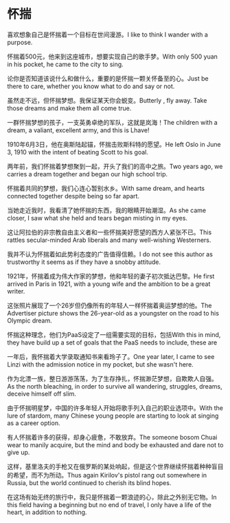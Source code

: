 # 怀揣

<p><span class="chinese">喜欢想象自己是怀揣着一个目标在世间漫游。</span><span class="english">I like to think I wander with a purpose.</span></p>

<p><span class="chinese">怀揣着500元，他来到这座城市，想要实现自己的歌手梦。</span><span class="english">With only 500 yuan in his pocket, he came to the city to sing.</span></p>

<p><span class="chinese">论你是否知道该说什么和做什么，重要的是怀揣一颗关怀备至的心。</span><span class="english">Just be there to care, whether you know what to do and say or not.</span></p>

<p><span class="chinese">虽然走不远，但怀揣梦想。我保证某天你会蜕变。</span><span class="english">Butterly , fly away. Take those dreams and make them all come true.</span></p>

<p><span class="chinese">一群怀揣梦想的孩子，一支英勇卓绝的军队，这就是岚海！</span><span class="english">The children with a dream, a valiant, excellent army, and this is Lhave!</span></p>

<p><span class="chinese">1910年6月3日，他在奥斯陆起锚，怀揣击败斯科特的愿望。</span><span class="english">He left Oslo in June 3, 1910 with the intent of beating Scott to his goal.</span></p>

<p><span class="chinese">两年前，我们怀揣着梦想聚到一起，开头了我们的高中之旅。</span><span class="english">Two years ago, we carries a dream together and began our high school trip.</span></p>

<p><span class="chinese">怀揣着共同的梦想，我们心连心暂别水乡。</span><span class="english">With same dream, and hearts connected together despite being so far apart.</span></p>

<p><span class="chinese">当她走近我时，我看清了她怀揣的东西，我的眼睛开始潮湿。</span><span class="english">As she came closer, I saw what she held and tears began misting in my eyes.</span></p>

<p><span class="chinese">这让阿拉伯的非宗教自由主义者和一些怀揣美好愿望的西方人紧张不已。</span><span class="english">This rattles secular-minded Arab liberals and many well-wishing Westerners.</span></p>

<p><span class="chinese">我并不认为怀揣着如此势利态度的广告值得信赖。</span><span class="english">I do not see this author as trustworthy it seems as if they have a snobby attitude.</span></p>

<p><span class="chinese">1921年，怀揣着成为伟大作家的梦想，他和年轻的妻子初次抵达巴黎。</span><span class="english">He first arrived in Paris in 1921, with a young wife and the ambition to be a great writer.</span></p>

<p><span class="chinese">这张照片展现了一个26岁但仍像所有的年轻人一样怀揣着奥运梦想的他。</span><span class="english">The Advertiser picture shows the 26-year-old as a youngster on the road to his Olympic dream.</span></p>

<p><span class="chinese">怀揣这种理念，他们为PaaS设定了一组需要实现的目标，包括</span><span class="english">With this in mind, they have build up a set of goals that the PaaS needs to include, these are</span></p>

<p><span class="chinese">一年后，我怀揣着大学录取通知书来看玲子了。</span><span class="english">One year later, I came to see Linzi with the admission notice in my pocket, but she wasn't here.</span></p>

<p><span class="chinese">作为北漂一族，整日游游荡荡，为了生存挣扎，怀揣渺茫梦想，自欺欺人自强。</span><span class="english">As the north bleaching, in order to survive all wandering, struggles, dreams, deceive himself off slim.</span></p>

<p><span class="chinese">由于怀揣明星梦，中国的许多年轻人开始将歌手列入自己的职业选项中。</span><span class="english">With the lure of stardom, many Chinese young people are starting to look at singing as a career option.</span></p>

<p><span class="chinese">有人怀揣着许多的获得，却身心疲惫，不敢放弃。</span><span class="english">The someone bosom Chuai wear to manily acquire, but the mind and body be exhausted and dare not to give up.</span></p>

<p><span class="chinese">这样，基里洛夫的手枪又在俄罗斯的某处响起，但是这个世界继续怀揣着种种盲目的希望，而不为所动。</span><span class="english">Thus again Kirilov's pistol rang out somewhere in Russia, but the world continued to cherish its blind hopes.</span></p>

<p><span class="chinese">在这场有始无终的旅行中，我只是怀揣着一颗浪迹的心，除此之外别无它物。</span><span class="english">In this field having a beginning but no end of travel, I only have a life of the heart, in addition to nothing.</span></p>

